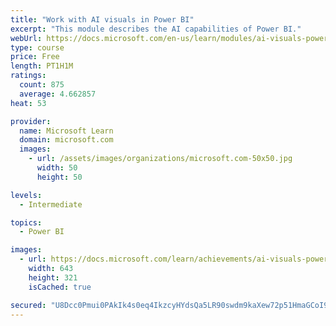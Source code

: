 ```yaml
---
title: "Work with AI visuals in Power BI"
excerpt: "This module describes the AI capabilities of Power BI."
webUrl: https://docs.microsoft.com/en-us/learn/modules/ai-visuals-power-bi/
type: course
price: Free
length: PT1H1M
ratings:
  count: 875
  average: 4.662857
heat: 53

provider:
  name: Microsoft Learn
  domain: microsoft.com
  images:
    - url: /assets/images/organizations/microsoft.com-50x50.jpg
      width: 50
      height: 50

levels:
  - Intermediate

topics:
  - Power BI

images:
  - url: https://docs.microsoft.com/learn/achievements/ai-visuals-power-bi-social.png
    width: 643
    height: 321
    isCached: true

secured: "U8Dcc0Pmui0PAkIk4s0eq4IkzcyHYdsQa5LR90swdm9kaXew72p51HmaGCoI92lhdjX9Lm+E+WDGEn58jCx5SDYk937sGYlTClWtB2zTiN3jRmM8Yehu+E7WTFIYCrKtfpI0kKgQtDOFE9zKqDUQ45Y544uGKqYG+uyr8CJ6kXMKFu5o8k8RXK+gfobBpLNnuXUpl2iuQ1BQpgP+4wVy+TG2NVFMWb3weWKNQTH2nJ3N5BBJTWR0F41Zp87z1VD7jqTVepwNiDWk1nvFpP9di6u/sWQ21ncINrrSiFM+LIxqhoLPT6RMbLDCdPwIM8FoQsCRptRJJ6Iv/HcDcG8LNlKCYD9VtyItUusIY1HaH43ln0kc+/puXlr/LKG3k0hyg7IvqiG4KWOeCne24XrcuflnNCoDZWSADLsgXcOE+I4=;mcvA0gRBUUlbSbgVIWEFzg=="
---
```


